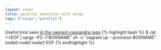 ```yaml
---
layout: inner
title: parallel execution with xargs
tags: ["xargs","parallel"]
---
```

Useful trick seen [in the vagrant-cassandra repo](https://github.com/bcantoni/vagrant-cassandra/blob/master/2.MultiNode/up-parallel.sh)
{% highlight bash %}
$ cat <<EOF | xargs -P3 -I"BOXNAME" sh -c "vagrant up --provision BOXNAME"
node0
node1
node2
EOF
{% endhighlight %}

